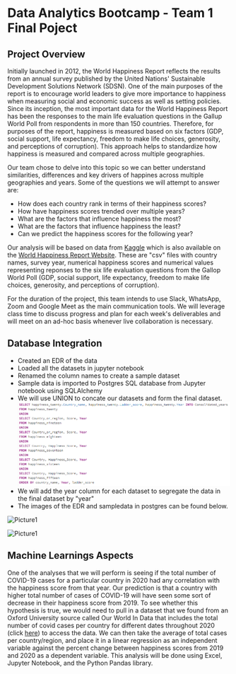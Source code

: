# Data Analytics Bootcamp - Team 1 Final Poject

## Project Overview

Initially launched in 2012, the World Happiness Report reflects the results from an annual survey published by the United Nations' Sustainable Development Solutions Network (SDSN).  One of the main purposes of the report is to encourage world leaders to give more importance to happiness when measuring social and economic success as well as setting policies.  Since its inception, the most important data for the World Happiness Report has been the responses to the main life evaluation questions in the Gallup World Poll from respondents in more than 150 countries.  Therefore, for purposes of the report, happiness is measured based on six factors (GDP, social support, life expectancy, freedom to make life choices, generosity, and perceptions of corruption).  This approach helps to standardize how happiness is measured and compared across multiple geographies.

Our team chose to delve into this topic so we can better understand similarities, differences and key drivers of happines across multiple geographies and years.  Some of the questions we will attempt to answer are:

- How does each country rank in terms of their happiness scores?
- How have happiness scores trended over multiple years?
- What are the factors that influence happiness the most?
- What are the factors that influence happiness the least?
- Can we predict the happiness scores for the following year?

Our analysis will be based on data from [Kaggle](https://https://www.kaggle.com/mathurinache/world-happiness-report) which is also available on the [World Happiness Report Website](https://worldhappiness.report/ed/2020/#appendices-and-data).  These are "csv" files with country names, survey year, numerical happiness scores and numerical values representing reponses to the six life evaluation questions from the Gallop World Poll (GDP, social support, life expectancy, freedom to make life choices, generosity, and perceptions of corruption).

For the duration of the project, this team intends to use Slack, WhatsApp, Zoom and Google Meet as the main communication tools.  We will leverage class time to discuss progress and plan for each week's deliverables and will meet on an ad-hoc basis whenever live collaboration is necessary.

## Database Integration

* Created an EDR of the data 
* Loaded all the datasets in jupyter notebook
* Renamed the column names to create a sample dataset 
* Sample data is imported to Postgres SQL database from Jupyter notebook using SQLAlchemy
* We will use UNION to concate our datasets and form the final dataset.
![](https://github.com/degitaccount/Team1_Project/blob/Adam_M_branch/Data/Images/Union.PNG)
* We will add the year column for each dataset to segregate the data in the final dataset by "year"
* The images of the EDR and sampledata in postgres can be found below.

![Picture1](https://user-images.githubusercontent.com/79213116/131256961-47f897c0-bbcb-48c0-9be5-a441791c06ad.png)

![Picture1](https://user-images.githubusercontent.com/79213116/131256940-7d11189d-6195-4be5-b860-81d6f3f984bc.png)

## Machine Learnings Aspects

One of the analyses that we will perform is seeing if the total number of COVID-19 cases for a particular country in 2020 had any correlation with the happiness score from that year. Our prediction is that a country with higher total number of cases of COVID-19 will have seen some sort of decrease in their happiness score from 2019. To see whether this hypothesis is true, we would need to pull in a dataset that we found from an Oxford University source called Our World In Data that includes the total number of covid cases per country for different dates throughout 2020 (click [here](https://ourworldindata.org/covid-cases)) to access the data. We can then take the average of total cases per country/region, and place it in a linear regression as an independent variable against the percent change between happiness scores from 2019 and 2020 as a dependent variable. This analysis will be done using Excel, Jupyter Notebook, and the Python Pandas library.
